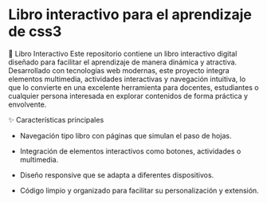 # Libro interactivo para el aprendizaje de css3

📘 Libro Interactivo
Este repositorio contiene un libro interactivo digital diseñado para facilitar el aprendizaje de manera dinámica y atractiva. Desarrollado con tecnologías web modernas, este proyecto integra elementos multimedia, actividades interactivas y navegación intuitiva, lo que lo convierte en una excelente herramienta para docentes, estudiantes o cualquier persona interesada en explorar contenidos de forma práctica y envolvente.

✨ Características principales
- Navegación tipo libro con páginas que simulan el paso de hojas.

- Integración de elementos interactivos como botones, actividades o multimedia.

- Diseño responsive que se adapta a diferentes dispositivos.

- Código limpio y organizado para facilitar su personalización y extensión.


